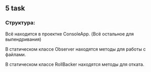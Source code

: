 ## 5 task
### Структура:
Всё находится в проектке ConsoleApp. (Всё остальное для выпендривания)

В статическом классе Observer находятся методы для работы с файлами.

В статическом классе RollBacker находятся методы для отката.
